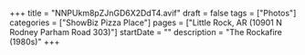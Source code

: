 +++
title = "NNPUkm8pZJnGD6X2DdT4.avif"
draft = false
tags = ["Photos"]
categories = ["ShowBiz Pizza Place"]
pages = ["Little Rock, AR (10901 N Rodney Parham Road 303)"]
startDate = ""
description = "The Rockafire (1980s)"
+++

